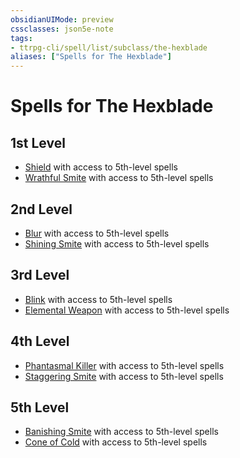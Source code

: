 ```yaml
---
obsidianUIMode: preview
cssclasses: json5e-note
tags:
- ttrpg-cli/spell/list/subclass/the-hexblade
aliases: ["Spells for The Hexblade"]
---
```

# Spells for The Hexblade

## 1st Level

- [Shield](2-Mechanics/CLI/spells/shield-xphb.md "XPHB") with access to 5th-level spells
- [Wrathful Smite](2-Mechanics/CLI/spells/wrathful-smite-xphb.md "XPHB") with access to 5th-level spells

## 2nd Level

- [Blur](2-Mechanics/CLI/spells/blur-xphb.md "XPHB") with access to 5th-level spells
- [Shining Smite](2-Mechanics/CLI/spells/shining-smite-xphb.md "XPHB") with access to 5th-level spells

## 3rd Level

- [Blink](2-Mechanics/CLI/spells/blink-xphb.md "XPHB") with access to 5th-level spells
- [Elemental Weapon](2-Mechanics/CLI/spells/elemental-weapon-xphb.md "XPHB") with access to 5th-level spells

## 4th Level

- [Phantasmal Killer](2-Mechanics/CLI/spells/phantasmal-killer-xphb.md "XPHB") with access to 5th-level spells
- [Staggering Smite](2-Mechanics/CLI/spells/staggering-smite-xphb.md "XPHB") with access to 5th-level spells

## 5th Level

- [Banishing Smite](2-Mechanics/CLI/spells/banishing-smite-xphb.md "XPHB") with access to 5th-level spells
- [Cone of Cold](2-Mechanics/CLI/spells/cone-of-cold-xphb.md "XPHB") with access to 5th-level spells